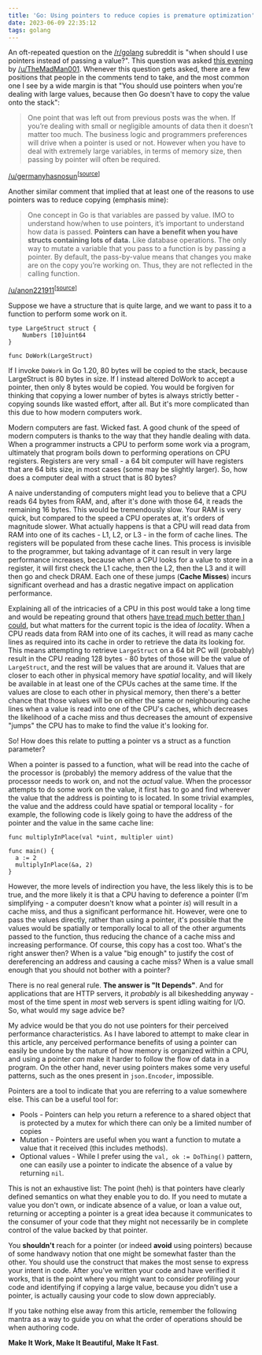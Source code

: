```yaml
---
title: 'Go: Using pointers to reduce copies is premature optimization'
date: 2023-06-09 22:35:12
tags: golang
---
```


An oft-repeated question on the [/r/golang][golang-sub] subreddit is "when should I use pointers instead of passing a value?". This question was asked [this evening][1] by [/u/TheMadMan001][4]. Whenever this question gets asked, there are a few positions that people in the comments tend to take, and the most common one I see by a wide margin is that "You should use pointers when you're dealing with large values, because then Go doesn't have to copy the value onto the stack":

[golang-sub]: https://www.reddit.com/r/golang
[1]: https://np.reddit.com/r/golang/comments/143zq8n/need_help_understanding_why_and_where_to_use/
[4]: https://www.reddit.com/user/TheMadMan001

> One point that was left out from previous posts was the when.
> If you’re dealing with small or negligible amounts of data then it doesn’t matter too much. The business logic and programmers preferences will drive when a pointer is used or not.
> However when you have to deal with extremely large variables, in terms of memory size, then passing by pointer will often be required.

[/u/germanyhasnosun][2]<sup>\[[source][3]\]</sup>

[2]: https://www.reddit.com/user/germanyhasnosun
[3]: https://np.reddit.com/r/golang/comments/143zq8n/need_help_understanding_why_and_where_to_use/jndlx6p/

Another similar comment that implied that at least one of the reasons to use pointers was to reduce copying (emphasis mine):

> One concept in Go is that variables are passed by value.
> IMO to understand how/when to use pointers, it’s important to understand how data is passed.
> **Pointers can have a benefit when you have structs containing lots of data.** Like database operations.
> The only way to mutate a variable that you pass to a function is by passing a pointer. By default, the pass-by-value means that changes you make are on the copy you’re working on. Thus, they are not reflected in the calling function.

[/u/anon221911][5]<sup>\[[source][6]\]</sup>

[5]: https://www.reddit.com/user/anon221911
[6]: https://www.reddit.com/r/golang/comments/143zq8n/need_help_understanding_why_and_where_to_use/jncwyq0/

Suppose we have a structure that is quite large, and we want to pass it to a function to perform some work on it.

```golang
type LargeStruct struct {
	Numbers [10]uint64
}

func DoWork(LargeStruct)
```

If I invoke `DoWork` in Go 1.20, 80 bytes will be copied to the stack, because LargeStruct is 80 bytes in size. If I instead altered DoWork to accept a pointer, then only 8 bytes would be copied. You would be forgiven for thinking that copying a lower number of bytes is always strictly better - copying sounds like wasted effort, after all. But it's more complicated than this due to how modern computers work.

Modern computers are fast. Wicked fast. A good chunk of the speed of modern computers is thanks to the way that they handle dealing with data. When a programmer instructs a CPU to perform some work via a program, ultimately that program boils down to performing operations on CPU registers. Registers are very small - a 64 bit computer will have registers that are 64 bits size, in most cases (some may be slightly larger). So, how does a computer deal with a struct that is 80 bytes?

A naive understanding of computers might lead you to believe that a CPU reads 64 bytes from RAM, and, after it's done with those 64, it reads the remaining 16 bytes. This would be tremendously slow. Your RAM is very quick, but compared to the speed a CPU operates at, it's orders of magnitude slower. What actually happens is that a CPU will read data from RAM into one of its caches - L1, L2, or L3 - in the form of cache lines. The registers will be populated from these cache lines. This process is invisible to the programmer, but taking advantage of it can result in very large performance increases, because when a CPU looks for a value to store in a register, it will first check the L1 cache, then the L2, then the L3 and it will then go and check DRAM. Each one of these jumps (**Cache Misses**) incurs significant overhead and has a drastic negative impact on application performance.

Explaining all of the intricacies of a CPU in this post would take a long time and would be repeating ground that others [have tread much better than I could](https://teivah.medium.com/go-and-cpu-caches-af5d32cc5592), but what matters for the current topic is the idea of _locality_. When a CPU reads data from RAM into one of its caches, it will read as many cache lines as required into its cache in order to retrieve the data its looking for. This means attempting to retrieve `LargeStruct` on a 64 bit PC will (probably) result in the CPU reading 128 bytes - 80 bytes of those will be the value of `LargeStruct`, and the rest will be values that are around it. Values that are closer to each other in physical memory have _spatial_ locality, and will likely be available in at least one of the CPUs caches at the same time. If the values are close to each other in physical memory, then there's a better chance that those values will be on either the same or neighbouring cache lines when a value is read into one of the CPU's caches, which decreases the likelihood of a cache miss and thus decreases the amount of expensive "jumps" the CPU has to make to find the value it's looking for.

So! How does this relate to putting a pointer vs a struct as a function parameter?

When a pointer is passed to a function, what will be read into the cache of the processor is (probably) the memory address of the value that the processor needs to work on, and not the _actual_ value. When the processor attempts to do some work on the value, it first has to go and find wherever the value that the address is pointing to is located. In some trivial examples, the value and the address could have spatial or temporal locality - for example, the following code is likely going to have the address of the pointer and the value in the same cache line:

```golang
func multiplyInPlace(val *uint, multipler uint)

func main() {
  a := 2
  multiplyInPlace(&a, 2)
}
```

However, the more levels of indirection you have, the less likely this is to be true, and the more likely it is that a CPU having to deference a pointer (I'm simplifying - a computer doesn't know what a pointer _is_) will result in a cache miss, and thus a significant performance hit. However, were one to pass the values directly, rather than using a pointer, it's possible that the values would be spatially or temporally local to all of the other arguments passed to the function, thus reducing the chance of a cache miss and increasing performance. Of course, this copy has a cost too. What's the right answer then? When is a value "big enough" to justify the cost of dereferencing an address and causing a cache miss? When is a value small enough that you should not bother with a pointer?

There is no real general rule. **The answer is "It Depends"**. And for applications that are HTTP servers, it _probably_ is all bikeshedding anyway - most of the time spent in _most_ web servers is spent idling waiting for I/O. So, what would my sage advice be?

My advice would be that you do not use pointers for their perceived performance characteristics. As I have labored to attempt to make clear in this article, any perceived performance benefits of using a pointer can easily be undone by the nature of how memory is organized within a CPU, and using a pointer _can_ make it harder to follow the flow of data in a program. On the other hand, never using pointers makes some very useful patterns, such as the ones present in `json.Encoder`, impossible.

Pointers are a tool to indicate that you are referring to a value somewhere else. This can be a useful tool for:

* Pools - Pointers can help you return a reference to a shared object that is protected by a mutex for which there can only be a limited number of copies
* Mutation - Pointers are useful when you want a function to mutate a value that it received (this includes methods).
* Optional values - While I prefer using the `val, ok := DoThing()` pattern, one can easily use a pointer to indicate the absence of a value by returning `nil`.

This is not an exhaustive list: The point (heh) is that pointers have clearly defined semantics on what they enable you to do. If you need to mutate a value you don't own, or indicate absence of a value, or loan a value out, returning or accepting a pointer is a great idea because it communicates to the consumer of your code that they might not necessarily be in complete control of the value backed by that pointer.

You __shouldn't__ reach for a pointer (or indeed __avoid__ using pointers) because of some handwavy notion that one might be somewhat faster than the other. You should use the construct that makes the most sense to express your intent in code. After you've written your code and have verified it works, that is the point where you might want to consider profiling your code and identifying if copying a large value, because you didn't use a pointer, is actually causing your code to slow down appreciably. 

If you take nothing else away from this article, remember the following mantra as a way to guide you on what the order of operations should be when authoring code.

**Make It Work, Make It Beautiful, Make It Fast**.

